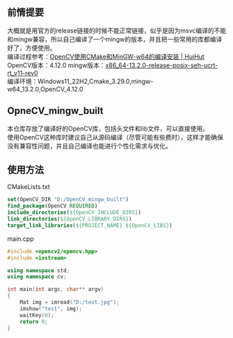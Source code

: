 
## 前情提要

大概就是用官方的release链接的时候不能正常链接，似乎是因为msvc编译的不能和mingw兼容，所以自己编译了一个mingw的版本，并且把一些常用的库都编译好了，方便使用。  
编译过程参考：[OpenCV使用CMake和MinGW-w64的编译安装 | HuiHut](https://blog.huihut.com/2018/07/31/CompiledOpenCVWithMinGW64)  
OpenCV版本：4.12.0
mingw版本：[x86_64-13.2.0-release-posix-seh-ucrt-rt_v11-rev0](https://github.com/niXman/mingw-builds-binaries/releases/download/13.2.0-rt_v11-rev0/x86_64-13.2.0-release-posix-seh-ucrt-rt_v11-rev0.7z)  
编译环境：Windows11_22H2,Cmake_3.29.0,mingw-w64_13.2.0,OpenCV_4.12.0

## OpneCV_mingw_built  

本仓库存放了编译好的OpenCV库，包括头文件和lib文件，可以直接使用。  
使用OpenCV这种库时建议自己从源码编译（尽管可能有些费时），这样才能确保没有兼容性问题，并且自己编译也能进行个性化需求与优化。

## 使用方法

CMakeLists.txt

```cmake
set(OpenCV_DIR "D:/OpenCV_mingw_built")
find_package(OpenCV REQUIRED)
include_directories(${OpenCV_INCLUDE_DIRS})
link_directories(${OpenCV_LIBRARY_DIRS})
target_link_libraries(${PROJECT_NAME} ${OpenCV_LIBS})
```
main.cpp

```cpp
#include <opencv2/opencv.hpp>
#include <iostream>

using namespace std;
using namespace cv;

int main(int argc, char** argv)
{
    Mat img = imread("D:/test.jpg");
    imshow("test", img);
    waitKey(0);
    return 0;
}
```
